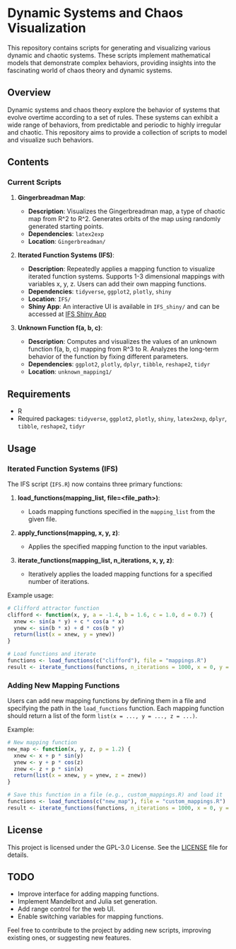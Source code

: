 # Dynamic Systems and Chaos Visualization

This repository contains scripts for generating and visualizing various dynamic and chaotic systems. These scripts implement mathematical models that demonstrate complex behaviors, providing insights into the fascinating world of chaos theory and dynamic systems.

## Overview

Dynamic systems and chaos theory explore the behavior of systems that evolve overtime according to a set of rules. These systems can exhibit a wide range of behaviors, from predictable and periodic to highly irregular and chaotic. This repository aims to provide a collection of scripts to model and visualize such behaviors.

## Contents

### Current Scripts

1. **Gingerbreadman Map**:
   - **Description**: Visualizes the Gingerbreadman map, a type of chaotic map from R^2 to R^2. Generates orbits of the map using randomly generated starting points.
   - **Dependencies**: `latex2exp`
   - **Location**: `Gingerbreadman/`

2. **Iterated Function Systems (IFS)**:
   - **Description**: Repeatedly applies a mapping function to visualize iterated function systems. Supports 1-3 dimensional mappings with variables x, y, z. Users can add their own mapping functions.
   - **Dependencies**: `tidyverse`, `ggplot2`, `plotly`, `shiny`
   - **Location**: `IFS/`
   - **Shiny App**: An interactive UI is available in `IFS_shiny/` and can be accessed at [IFS Shiny App](https://sgt1796.shinyapps.io/IFS_shiny/)

3. **Unknown Function f(a, b, c)**:
   - **Description**: Computes and visualizes the values of an unknown function f(a, b, c) mapping from R^3 to R.  Analyzes the long-term behavior of the function by fixing different parameters.
   - **Dependencies**: `ggplot2`, `plotly`, `dplyr`, `tibble`, `reshape2`, `tidyr`
   - **Location**: `unknown_mapping1/`

## Requirements

- R
- Required packages: `tidyverse`, `ggplot2`, `plotly`, `shiny`, `latex2exp`, `dplyr`, `tibble`, `reshape2`, `tidyr`

## Usage

### Iterated Function Systems (IFS)

The IFS script (`IFS.R`) now contains three primary functions:

1. **load_functions(mapping_list, file=<file_path>)**:
   - Loads mapping functions specified in the `mapping_list` from the given file.

2. **apply_functions(mapping, x, y, z)**:
   - Applies the specified mapping function to the input variables.

3. **iterate_functions(mapping_list, n_iterations, x, y, z)**:
   - Iteratively applies the loaded mapping functions for a specified number of iterations.

Example usage:
```r
# Clifford attractor function
clifford <- function(x, y, a = -1.4, b = 1.6, c = 1.0, d = 0.7) {
  xnew <- sin(a * y) + c * cos(a * x)
  ynew <- sin(b * x) + d * cos(b * y)
  return(list(x = xnew, y = ynew))
}

# Load functions and iterate
functions <- load_functions(c("clifford"), file = "mappings.R")
result <- iterate_functions(functions, n_iterations = 1000, x = 0, y = 0)
```

### Adding New Mapping Functions

Users can add new mapping functions by defining them in a file and specifying the path in the `load_functions` function. Each mapping function should return a list of the form `list(x = ..., y = ..., z = ...)`.

Example:
```r
# New mapping function
new_map <- function(x, y, z, p = 1.2) {
  xnew <- x + p * sin(y)
  ynew <- y + p * cos(z)
  znew <- z + p * sin(x)
  return(list(x = xnew, y = ynew, z = znew))
}

# Save this function in a file (e.g., custom_mappings.R) and load it
functions <- load_functions(c("new_map"), file = "custom_mappings.R")
result <- iterate_functions(functions, n_iterations = 1000, x = 0, y = 0, z = 0)
```

## License

This project is licensed under the GPL-3.0 License. See the [LICENSE](LICENSE) file for details.

## TODO

- Improve interface for adding mapping functions.
- Implement Mandelbrot and Julia set generation.
- Add range control for the web UI.
- Enable switching variables for mapping functions.

Feel free to contribute to the project by adding new scripts, improving existing ones, or suggesting new features.
